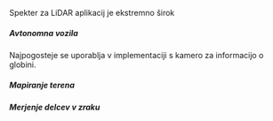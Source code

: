 Spekter za LiDAR aplikacij je ekstremno širok

##### Avtonomna vozila
Najpogosteje se uporablja v implementaciji s kamero za informacijo o globini.



##### Mapiranje terena


##### Merjenje delcev v zraku




